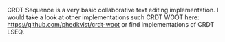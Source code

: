 CRDT Sequence is a very basic collaborative text editing implementation. I would take a look at other implementations such CRDT WOOT here: https://github.com/phedkvist/crdt-woot or find implementations of CRDT LSEQ.
